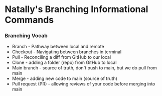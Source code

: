 # Natally's Branching Informational Commands

### Branching Vocab
- Branch - Pathway between local and remote
- Checkout - Navigating between branches in terminal
- Pull - Reconciling a diff from GitHub to our local
- Clone - adding a folder (repo) from GitHub to local
- Main branch - source of truth, don't push to main, but we do pull from main
- Merge - adding new code to main (source of truth)
- Pull request (PR) - allowing reviews of your code before merging into main
